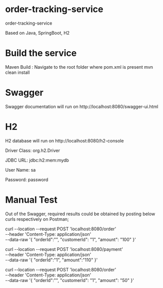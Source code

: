 # order-tracking-service
order-tracking-service

Based on Java, SpringBoot, H2

# Build the service

Maven Build : Navigate to the root folder where pom.xml is present mvn clean install

# Swagger

Swagger documentation will run on http://localhost:8080/swagger-ui.html


# H2

H2 database will run on http://localhost:8080/h2-console

Driver Class:	org.h2.Driver

JDBC URL: jdbc:h2:mem:mydb

User Name: sa

Password: password


# Manual Test

Out of the Swagger, required results could be obtained by posting below curls respectively on Postman;

curl --location --request POST 'localhost:8080/order' \
--header 'Content-Type: application/json' \
--data-raw '{
    "orderId":"",
    "customerId": "1",
    "amount": "100"
}'


curl --location --request POST 'localhost:8080/payment' \
--header 'Content-Type: application/json' \
--data-raw '{
    "orderId":"1",
    "amount":"110"
}'


curl --location --request POST 'localhost:8080/order' \
--header 'Content-Type: application/json' \
--data-raw '{
    "orderId":"",
    "customerId": "1",
    "amount": "50"
}'




